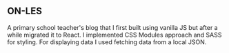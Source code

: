 ## ON-LES
A primary school teacher's blog that I first built using vanilla JS but after a while migrated it to React. I implemented CSS Modules approach and SASS for styling. For displaying data I used fetching data from a local JSON.
